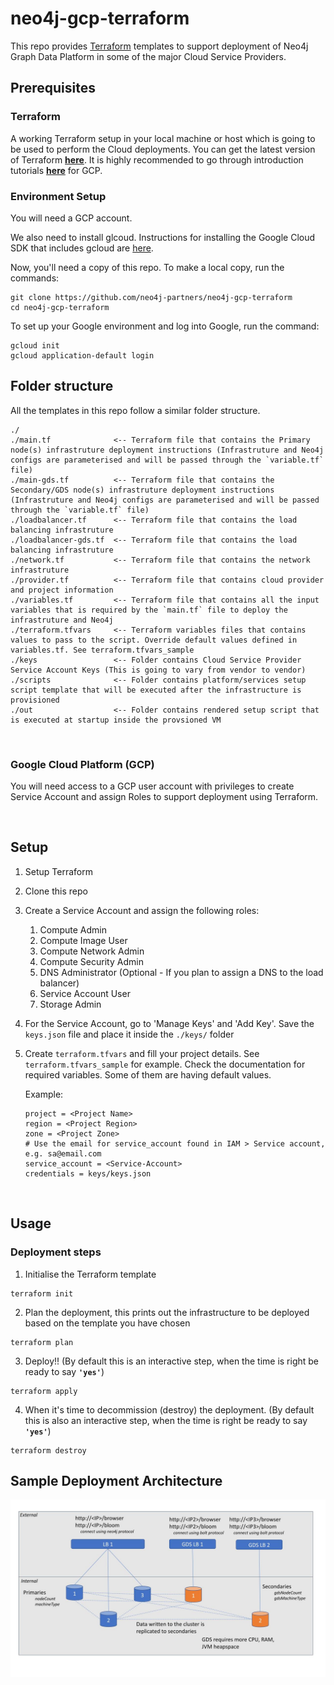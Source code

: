 # neo4j-gcp-terraform
This repo provides [Terraform](https://www.terraform.io/) templates to support deployment of Neo4j Graph Data Platform in some of the major Cloud Service Providers.

## **Prerequisites**

### Terraform
A working Terraform setup in your local machine or host which is going to be used to perform the Cloud deployments. You can get the latest version of Terraform [**here**](https://www.terraform.io/downloads.html). It is highly recommended to go through introduction tutorials [**here**](https://learn.hashicorp.com/tutorials/terraform/infrastructure-as-code?in=terraform/gcp-get-started) for GCP.

### Environment Setup
You will need a GCP account.

We also need to install glcoud.  Instructions for installing the Google Cloud SDK that includes gcloud are [here](https://cloud.google.com/sdk/).

Now, you'll need a copy of this repo.  To make a local copy, run the commands:

    git clone https://github.com/neo4j-partners/neo4j-gcp-terraform
    cd neo4j-gcp-terraform
    
To set up your Google environment and log into Google, run the command:

    gcloud init
    gcloud application-default login

## **Folder structure**
All the templates in this repo follow a similar folder structure.

```
./
./main.tf              <-- Terraform file that contains the Primary node(s) infrastruture deployment instructions (Infrastruture and Neo4j configs are parameterised and will be passed through the `variable.tf` file)
./main-gds.tf          <-- Terraform file that contains the Secondary/GDS node(s) infrastruture deployment instructions (Infrastruture and Neo4j configs are parameterised and will be passed through the `variable.tf` file)
./loadbalancer.tf      <-- Terraform file that contains the load balancing infrastruture
./loadbalancer-gds.tf  <-- Terraform file that contains the load balancing infrastruture
./network.tf           <-- Terraform file that contains the network infrastruture
./provider.tf          <-- Terraform file that contains cloud provider and project information
./variables.tf         <-- Terraform file that contains all the input variables that is required by the `main.tf` file to deploy the infrastruture and Neo4j
./terraform.tfvars     <-- Terraform variables files that contains values to pass to the script. Override default values defined in variables.tf. See terraform.tfvars_sample
./keys                 <-- Folder contains Cloud Service Provider Service Account Keys (This is going to vary from vendor to vendor)
./scripts              <-- Folder contains platform/services setup script template that will be executed after the infrastructure is provisioned
./out                  <-- Folder contains rendered setup script that is executed at startup inside the provsioned VM
```

<br>

### Google Cloud Platform (GCP)

You will need access to a GCP user account with privileges to create Service Account and assign Roles to support deployment using Terraform.

<br>

## **Setup**
1. Setup Terraform
2. Clone this repo
3. Create a Service Account and assign the following roles:
   1. Compute Admin
   2. Compute Image User
   3. Compute Network Admin
   4. Compute Security Admin
   7. DNS Administrator (Optional - If you plan to assign a DNS to the load balancer)
   8. Service Account User
   9. Storage Admin
4. For the Service Account, go to 'Manage Keys' and 'Add Key'. Save the `keys.json` file and place it inside the `./keys/` folder
5. Create `terraform.tfvars` and fill your project details. See `terraform.tfvars_sample` for example. Check the documentation for required variables. Some of them are having default values. 

   Example:

   ```
   project = <Project Name>
   region = <Project Region>
   zone = <Project Zone>
   # Use the email for service_account found in IAM > Service account, e.g. sa@email.com
   service_account = <Service-Account>
   credentials = keys/keys.json
   ```

<br>

## **Usage**

### Deployment steps
1. Initialise the Terraform template

```
terraform init
```

2. Plan the deployment, this prints out the infrastructure to be deployed based on the template you have chosen

```
terraform plan
```

3. Deploy!! (By default this is an interactive step, when the time is right be ready to say **`'yes'`**)

```
terraform apply
```

4. When it's time to decommission (destroy) the deployment. (By default this is also an interactive step, when the time is right be ready to say **`'yes'`**)

```
terraform destroy
```

## **Sample Deployment Architecture**

![My Image](images/Neo4j_v5_Cluster.jpg)
